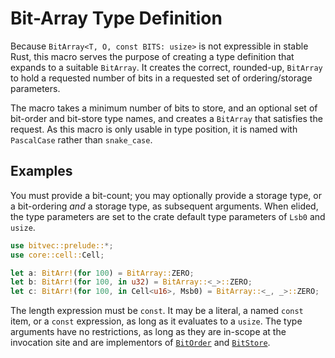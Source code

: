 # Bit-Array Type Definition

Because `BitArray<T, O, const BITS: usize>` is not expressible in stable Rust,
this macro serves the purpose of creating a type definition that expands to a
suitable `BitArray`. It creates the correct, rounded-up, `BitArray` to hold a
requested number of bits in a requested set of ordering/storage parameters.

The macro takes a minimum number of bits to store, and an optional set of
bit-order and bit-store type names, and creates a `BitArray` that satisfies the
request. As this macro is only usable in type position, it is named with
`PascalCase` rather than `snake_case`.

## Examples

You must provide a bit-count; you may optionally provide a storage type, or a
bit-ordering *and* a storage type, as subsequent arguments. When elided, the
type parameters are set to the crate default type parameters of `Lsb0` and
`usize`.

```rust
use bitvec::prelude::*;
use core::cell::Cell;

let a: BitArr!(for 100) = BitArray::ZERO;
let b: BitArr!(for 100, in u32) = BitArray::<_>::ZERO;
let c: BitArr!(for 100, in Cell<u16>, Msb0) = BitArray::<_, _>::ZERO;
```

The length expression must be `const`. It may be a literal, a named `const`
item, or a `const` expression, as long as it evaluates to a `usize`. The type
arguments have no restrictions, as long as they are in-scope at the invocation
site and are implementors of [`BitOrder`] and [`BitStore`].

[`BitOrder`]: crate::order::BitOrder
[`BitStore`]: crate::store::BitStore
